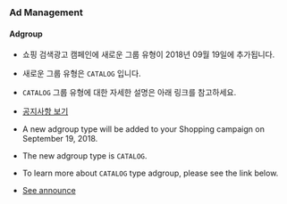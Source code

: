 ### Ad Management

#### Adgroup
* 쇼핑 검색광고 캠페인에 새로운 그룹 유형이 2018년 09월 19일에 추가됩니다.
* 새로운 그룹 유형은 `CATALOG` 입니다.
* `CATALOG` 그룹 유형에 대한 자세한 설명은 아래 링크를 참고하세요.
* [공지사항 보기](https://saedu.naver.com/notice/view.nhn?notiSeq=3394)

* A new adgroup type will be added to your Shopping campaign on September 19, 2018.
* The new adgroup type is `CATALOG`.
* To learn more about `CATALOG` type adgroup, please see the link below.
* [See announce](https://saedu.naver.com/notice/view.nhn?notiSeq=3394)
